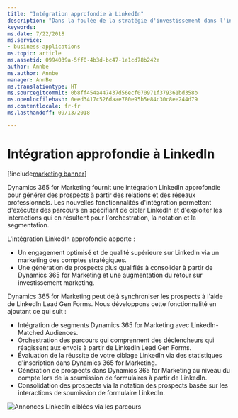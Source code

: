 ```yaml
---
title: "Intégration approfondie à LinkedIn"
description: "Dans la foulée de la stratégie d'investissement dans l'intégration de LinkedIn, Dynamics 365 for Marketing offre une intégration plus étroite pour la génération de prospects à partir des relations et des réseaux professionnels dans LinkedIn."
keywords: 
ms.date: 7/22/2018
ms.service:
- business-applications
ms.topic: article
ms.assetid: 0994039a-5ff0-4b3d-bc47-1e1cd78b242e
author: Annbe
ms.author: Annbe
manager: AnnBe
ms.translationtype: HT
ms.sourcegitcommit: 0b8ff454a447437d56ecf070971f379361bd358b
ms.openlocfilehash: 0eed3417c526daae780e95b5e84c30c8ee244d79
ms.contentlocale: fr-fr
ms.lasthandoff: 09/13/2018

---
```


# <a name="deep-linkedin-integration"></a>Intégration approfondie à LinkedIn

[!include[marketing banner](../../includes/marketing.md)]



Dynamics 365 for Marketing fournit une intégration LinkedIn approfondie pour générer des prospects à partir des relations et des réseaux professionnels. Les nouvelles fonctionnalités d'intégration permettent d'exécuter des parcours en spécifiant de cibler LinkedIn et d'exploiter les interactions qui en résultent pour l'orchestration, la notation et la segmentation.

L'intégration LinkedIn approfondie apporte :

- Un engagement optimisé et de qualité supérieure sur LinkedIn via un marketing des comptes stratégiques.
- Une génération de prospects plus qualifiés à consolider à partir de Dynamics 365 for Marketing et une augmentation du retour sur investissement marketing.
 
Dynamics 365 for Marketing peut déjà synchroniser les prospects à l'aide de LinkedIn Lead Gen Forms. Nous développons cette fonctionnalité en ajoutant ce qui suit :

- Intégration de segments Dynamics 365 for Marketing avec LinkedIn-Matched Audiences.
- Orchestration des parcours qui comprennent des déclencheurs qui réagissent aux envois à partir de LinkedIn Lead Gen Forms.
- Évaluation de la réussite de votre ciblage LinkedIn via des statistiques d'inscription dans Dynamics 365 for Marketing.
- Génération de prospects dans Dynamics 365 for Marketing au niveau du compte lors de la soumission de formulaires à partir de LinkedIn.
- Consolidation des prospects via la notation des prospects basée sur les interactions de soumission de formulaire LinkedIn.

![Annonces LinkedIn ciblées via les parcours](media/LinkedIn%20Matched%20Audiences.PNG "Annonces LinkedIn ciblées via les parcours")


<!--
### Who uses this feature
Marketers and marketing managers
### Setup required
Administrators can easily set up and configure the feature in the app settings.
-->

